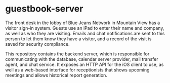 guestbook-server
================

The front desk in the lobby of Blue Jeans Network in Mountain View has a visitor sign-in system. Guests use an iPad to enter their name and company, as well as who they are visiting. Emails and chat notifications are sent to this person to let them know they have a visitor, and a record of the visit is saved for security compliance.

This repository contains the backend server, which is responsible for communicating with the database, calendar server provider, mail transfer agent, and chat service. It exposes an HTTP API for the iOS client to use, as well as a web-based interface for receptionists that shows upcoming meetings and allows historical report generation.
